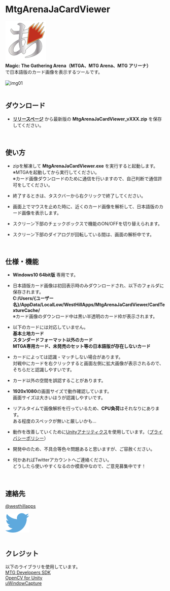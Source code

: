 # MtgArenaJaCardViewer

![img01](https://raw.githubusercontent.com/WestHillApps/westhillapps.github.io/master/res/mtga-ja-card-viewer-icon.png)  
**Magic: The Gathering Arena（MTGA、MTG Arena、MTG アリーナ）**  
で日本語版のカード画像を表示するツールです。  
<br />
![img01](https://raw.githubusercontent.com/WestHillApps/westhillapps.github.io/master/res/mtga-ja-card-viewer-01.gif)  
<br />

## ダウンロード
* **[リリースページ](https://github.com/WestHillApps/MtgArenaJaCardViewer/releases)** から最新版の **MtgArenaJaCardViewer_vXXX.zip** を保存してください。  
<br />

## 使い方
* zipを解凍して **MtgArenaJaCardViewer.exe** を実行すると起動します。  
※MTGAを起動してから実行してください。  
※カード画像ダウンロードのために通信を行いますので、自己判断で通信許可をしてください。

* 終了するときは、タスクバーから右クリックで終了してください。  

* 画面上でマウスを止めた時に、近くのカード画像を解析して、日本語版のカード画像を表示します。

* スクリーン下部のチェックボックスで機能のON/OFFを切り替えられます。

* スクリーン下部のダイアログが回転している間は、画面の解析中です。  
<br />

## 仕様・機能
* **Windows10 64bit版** 専用です。

* 日本語版カード画像は初回表示時のみダウンロードされ、以下のフォルダに保存されます。  
**C:/Users/{ユーザー名}/AppData/LocalLow/WestHillApps/MtgArenaJaCardViewer/CardTextureCache/**  
※カード画像のダウンロード中は黒い半透明のカード枠が表示されます。

* 以下のカードには対応していません。  
**基本土地カード**  
**スタンダードフォーマット以外のカード**  
**MTGA専用カード、未発売のセット等の日本語版が存在しないカード**  

* カードによっては認識・マッチしない場合があります。  
対戦中にカードを右クリックすると画面左側に拡大画像が表示されるので、そちらだと認識しやすいです。

* カード以外の空間を誤認することがあります。

* **1920x1080**の画面サイズで動作確認しています。  
画面サイズは大きいほうが認識しやすいです。

* リアルタイムで画像解析を行っているため、**CPU負荷**はそれなりにあります。  
ある程度のスペックが無いと厳しいかも…

* 動作を改善していくために[Unityアナリティクス](https://unity.com/solutions/analytics)を使用しています。（[プライバシーポリシー](https://unity3d.com/legal/privacy-policy)）

* 開発中のため、不具合等色々問題あると思いますが、ご容赦ください。

* 何かあればTwitterアカウントへご連絡ください。  
どうしたら使いやすくなるのか模索中なので、ご意見募集中です！  
<br />

## 連絡先
[@westhillapps](https://twitter.com/westhillapps)  

<a href="https://twitter.com/westhillapps">
<img alt="Follow me on Twitter"
src="https://raw.githubusercontent.com/WestHillApps/westhillapps.github.io/master/res/twitter.png" width="75"/>
</a>
<br />
<br />

## クレジット
以下のライブラリを使用しています。  
[MTG Developers SDK](https://magicthegathering.io/)  
[OpenCV for Unity](https://assetstore.unity.com/packages/tools/integration/opencv-for-unity-21088)  
[uWindowCapture](https://github.com/hecomi/uWindowCapture)  